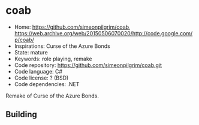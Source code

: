 # coab

- Home: https://github.com/simeonpilgrim/coab, https://web.archive.org/web/20150506070020/http://code.google.com/p/coab/
- Inspirations: Curse of the Azure Bonds
- State: mature
- Keywords: role playing, remake
- Code repository: https://github.com/simeonpilgrim/coab.git
- Code language: C#
- Code license: ? (BSD)
- Code dependencies: .NET

Remake of Curse of the Azure Bonds.

## Building
